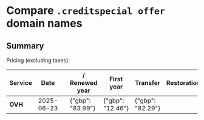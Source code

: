# Compare `.creditspecial offer` domain names

## Summary

Pricing (excluding taxes):

| Service | Date |  | / Renewed year | First year | Transfer | Restoration |
|--|--|--|--|--|--|--|
| **OVH** | 2025-06-23 |  | {"gbp": "83.99"} | {"gbp": "12.46"} | {"gbp": "82.29"} |  |
